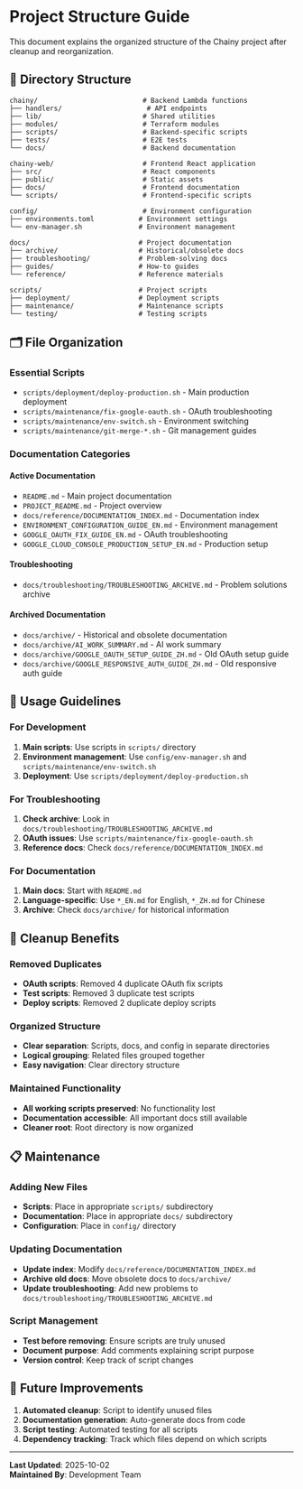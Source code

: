# Project Structure Guide

This document explains the organized structure of the Chainy project after cleanup and reorganization.

## 📁 Directory Structure

```
chainy/                          # Backend Lambda functions
├── handlers/                     # API endpoints
├── lib/                         # Shared utilities
├── modules/                     # Terraform modules
├── scripts/                     # Backend-specific scripts
├── tests/                       # E2E tests
└── docs/                        # Backend documentation

chainy-web/                      # Frontend React application
├── src/                         # React components
├── public/                      # Static assets
├── docs/                        # Frontend documentation
└── scripts/                     # Frontend-specific scripts

config/                          # Environment configuration
├── environments.toml           # Environment settings
└── env-manager.sh              # Environment management

docs/                           # Project documentation
├── archive/                    # Historical/obsolete docs
├── troubleshooting/            # Problem-solving docs
├── guides/                     # How-to guides
└── reference/                  # Reference materials

scripts/                        # Project scripts
├── deployment/                 # Deployment scripts
├── maintenance/                # Maintenance scripts
└── testing/                    # Testing scripts
```

## 🗂️ File Organization

### Essential Scripts
- `scripts/deployment/deploy-production.sh` - Main production deployment
- `scripts/maintenance/fix-google-oauth.sh` - OAuth troubleshooting
- `scripts/maintenance/env-switch.sh` - Environment switching
- `scripts/maintenance/git-merge-*.sh` - Git management guides

### Documentation Categories

#### Active Documentation
- `README.md` - Main project documentation
- `PROJECT_README.md` - Project overview
- `docs/reference/DOCUMENTATION_INDEX.md` - Documentation index
- `ENVIRONMENT_CONFIGURATION_GUIDE_EN.md` - Environment management
- `GOOGLE_OAUTH_FIX_GUIDE_EN.md` - OAuth troubleshooting
- `GOOGLE_CLOUD_CONSOLE_PRODUCTION_SETUP_EN.md` - Production setup

#### Troubleshooting
- `docs/troubleshooting/TROUBLESHOOTING_ARCHIVE.md` - Problem solutions archive

#### Archived Documentation
- `docs/archive/` - Historical and obsolete documentation
- `docs/archive/AI_WORK_SUMMARY.md` - AI work summary
- `docs/archive/GOOGLE_OAUTH_SETUP_GUIDE_ZH.md` - Old OAuth setup guide
- `docs/archive/GOOGLE_RESPONSIVE_AUTH_GUIDE_ZH.md` - Old responsive auth guide

## 🎯 Usage Guidelines

### For Development
1. **Main scripts**: Use scripts in `scripts/` directory
2. **Environment management**: Use `config/env-manager.sh` and `scripts/maintenance/env-switch.sh`
3. **Deployment**: Use `scripts/deployment/deploy-production.sh`

### For Troubleshooting
1. **Check archive**: Look in `docs/troubleshooting/TROUBLESHOOTING_ARCHIVE.md`
2. **OAuth issues**: Use `scripts/maintenance/fix-google-oauth.sh`
3. **Reference docs**: Check `docs/reference/DOCUMENTATION_INDEX.md`

### For Documentation
1. **Main docs**: Start with `README.md`
2. **Language-specific**: Use `*_EN.md` for English, `*_ZH.md` for Chinese
3. **Archive**: Check `docs/archive/` for historical information

## 🧹 Cleanup Benefits

### Removed Duplicates
- **OAuth scripts**: Removed 4 duplicate OAuth fix scripts
- **Test scripts**: Removed 3 duplicate test scripts  
- **Deploy scripts**: Removed 2 duplicate deploy scripts

### Organized Structure
- **Clear separation**: Scripts, docs, and config in separate directories
- **Logical grouping**: Related files grouped together
- **Easy navigation**: Clear directory structure

### Maintained Functionality
- **All working scripts preserved**: No functionality lost
- **Documentation accessible**: All important docs still available
- **Cleaner root**: Root directory is now organized

## 📋 Maintenance

### Adding New Files
- **Scripts**: Place in appropriate `scripts/` subdirectory
- **Documentation**: Place in appropriate `docs/` subdirectory
- **Configuration**: Place in `config/` directory

### Updating Documentation
- **Update index**: Modify `docs/reference/DOCUMENTATION_INDEX.md`
- **Archive old docs**: Move obsolete docs to `docs/archive/`
- **Update troubleshooting**: Add new problems to `docs/troubleshooting/TROUBLESHOOTING_ARCHIVE.md`

### Script Management
- **Test before removing**: Ensure scripts are truly unused
- **Document purpose**: Add comments explaining script purpose
- **Version control**: Keep track of script changes

## 🔄 Future Improvements

1. **Automated cleanup**: Script to identify unused files
2. **Documentation generation**: Auto-generate docs from code
3. **Script testing**: Automated testing for all scripts
4. **Dependency tracking**: Track which files depend on which scripts

---

**Last Updated**: 2025-10-02  
**Maintained By**: Development Team
